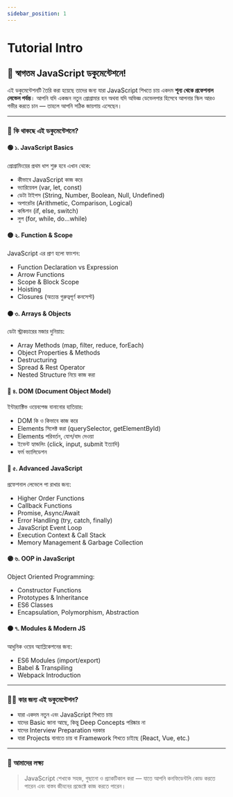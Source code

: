 ```yaml
---
sidebar_position: 1
---
```


# Tutorial Intro


## 👋 স্বাগতম JavaScript ডকুমেন্টেশনে!

এই ডকুমেন্টেশনটি তৈরি করা হয়েছে তাদের জন্য যারা JavaScript শিখতে চায় একদম **শূন্য থেকে প্রফেশনাল লেভেল পর্যন্ত**। আপনি যদি একজন নতুন প্রোগ্রামার হন অথবা যদি অভিজ্ঞ ডেভেলপার হিসেবে আপনার স্কিল আরও গভীর করতে চান — তাহলে আপনি সঠিক জায়গায় এসেছেন।

---

### 🔰 কি থাকছে এই ডকুমেন্টেশনে?

#### 🟢 **১. JavaScript Basics**

প্রোগ্রামিংয়ের প্রথম ধাপ শুরু হবে এখান থেকে:

* কীভাবে JavaScript কাজ করে
* ভ্যারিয়েবল (var, let, const)
* ডেটা টাইপস (String, Number, Boolean, Null, Undefined)
* অপারেটর (Arithmetic, Comparison, Logical)
* কন্ডিশন (if, else, switch)
* লুপ (for, while, do...while)

#### 🟡 **২. Function & Scope**

JavaScript এর প্রাণ হলো ফাংশন:

* Function Declaration vs Expression
* Arrow Functions
* Scope & Block Scope
* Hoisting
* Closures (অত্যন্ত গুরুত্বপূর্ণ কনসেপ্ট)

#### 🟠 **৩. Arrays & Objects**

ডেটা স্ট্রাকচারের মজার দুনিয়ায়:

* Array Methods (map, filter, reduce, forEach)
* Object Properties & Methods
* Destructuring
* Spread & Rest Operator
* Nested Structure নিয়ে কাজ করা

#### 🔵 **৪. DOM (Document Object Model)**

ইন্টার‌্যাক্টিভ ওয়েবপেজ বানানোর হাতিয়ার:

* DOM কি ও কিভাবে কাজ করে
* Elements সিলেক্ট করা (querySelector, getElementById)
* Elements পরিবর্তন, যোগ/বাদ দেওয়া
* ইভেন্ট হ্যান্ডলিং (click, input, submit ইত্যাদি)
* ফর্ম ভ্যালিডেশন

#### 🔴 **৫. Advanced JavaScript**

প্রফেশনাল লেভেলে পা রাখার জন্য:

* Higher Order Functions
* Callback Functions
* Promise, Async/Await
* Error Handling (try, catch, finally)
* JavaScript Event Loop
* Execution Context & Call Stack
* Memory Management & Garbage Collection

#### 🟣 **৬. OOP in JavaScript**

Object Oriented Programming:

* Constructor Functions
* Prototypes & Inheritance
* ES6 Classes
* Encapsulation, Polymorphism, Abstraction

#### ⚫ **৭. Modules & Modern JS**

আধুনিক ওয়েব অ্যাপ্লিকেশনের জন্য:

* ES6 Modules (import/export)
* Babel & Transpiling
* Webpack Introduction

---

### 🧑‍💻 কার জন্য এই ডকুমেন্টেশন?

* যারা একদম নতুন এবং JavaScript শিখতে চায়
* যাদের Basic জানা আছে, কিন্তু Deep Concepts পরিষ্কার না
* যাদের Interview Preparation দরকার
* যারা Projects বানাতে চায় বা Framework শিখতে চাইছে (React, Vue, etc.)

---

### 🎯 আমাদের লক্ষ্য

> JavaScript শেখাকে সহজ, গুছানো ও প্র্যাকটিকাল করা — যাতে আপনি কনফিডেন্টলি কোড করতে পারেন এবং বাস্তব জীবনের প্রজেক্টে কাজ করতে পারেন।

